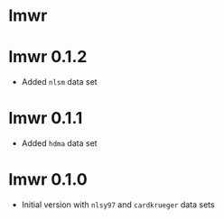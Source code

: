 # lmwr

# lmwr 0.1.2

* Added `nlsm` data set

# lmwr 0.1.1

* Added `hdma` data set

# lmwr 0.1.0

* Initial version with `nlsy97` and `cardkrueger` data sets
